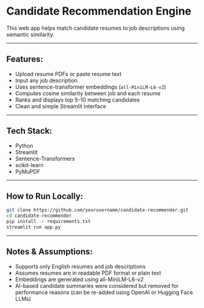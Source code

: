 # Candidate Recommendation Engine

This web app helps match candidate resumes to job descriptions using semantic similarity.

---

## Features:

- Upload resume PDFs or paste resume text
- Input any job description
- Uses sentence-transformer embeddings (`all-MiniLM-L6-v2`)
- Computes cosine similarity between job and each resume
- Ranks and displays top 5–10 matching candidates
- Clean and simple Streamlit interface

---

## Tech Stack:

- Python
- Streamlit
- Sentence-Transformers
- scikit-learn
- PyMuPDF

---

## How to Run Locally:

```bash
git clone https://github.com/yourusername/candidate-recommender.git
cd candidate-recommender
pip install -r requirements.txt
streamlit run app.py
```
---  

## Notes & Assumptions:

- Supports only English resumes and job descriptions
- Assumes resumes are in readable PDF format or plain text
- Embeddings are generated using all-MiniLM-L6-v2
- AI-based candidate summaries were considered but removed for performance reasons (can be re-added using OpenAI or Hugging Face LLMs)

